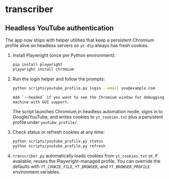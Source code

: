 # transcriber

## Headless YouTube authentication

The app now ships with helper utilities that keep a persistent Chromium
profile alive on headless servers so `yt-dlp` always has fresh cookies.

1. Install Playwright (once per Python environment):

   ```bash
   pip install playwright
   playwright install chromium
   ```

2. Run the login helper and follow the prompts:

   ```bash
   python scripts/youtube_profile.py login --email you@example.com

   Add `--headed` if you want to see the Chromium window for debugging on a
   machine with GUI support.
   ```

   The script launches Chromium in headless automation mode, signs in to
   Google/YouTube, and writes cookies to `yt_cookies.txt` plus a persistent
   profile under `youtube_profile/`.

3. Check status or refresh cookies at any time:

   ```bash
   python scripts/youtube_profile.py status
   python scripts/youtube_profile.py refresh
   ```

4. `transcriber.py` automatically loads cookies from `yt_cookies.txt` or, if
   available, reuses the Playwright-managed profile. You can override the
   defaults with `YT_COOKIE_FILE`, `YT_BROWSER`, and `YT_BROWSER_PROFILE`
   environment variables.
